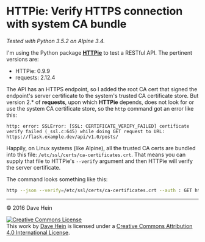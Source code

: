 # HTTPie: Verify HTTPS connection with system CA bundle

_Tested with Python 3.5.2 on Alpine 3.4._

I'm using the Python package **[HTTPie][httpie]** to test a RESTful API. The pertinent versions are:

[httpie]: https://httpie.org/doc

* HTTPie: 0.9.9
* requests: 2.12.4

The API has an HTTPS endpoint, so I added the root CA cert that signed the endpoint's server certificate to the system's trusted CA certificate store. But version 2.* of **requests**, upon which **HTTPie** depends, does not look for or use the system CA certificate store, so the `http` command got an error like this:

```nohighlight
http: error: SSLError: [SSL: CERTIFICATE_VERIFY_FAILED] certificate verify failed (_ssl.c:645) while doing GET request to URL: https://flask.example.dev/api/v1.0/posts/
```

Happily, on Linux systems (like Alpine), all the trusted CA certs are bundled into this file: `/etc/ssl/certs/ca-certificates.crt`. That means you can supply that file to HTTPie's `--verify` argument and then HTTPie will verify the server certificate.

The command looks something like this:

```bash
http --json --verify=/etc/ssl/certs/ca-certificates.crt --auth : GET https://flask.example.dev/api/v1.0/posts/
```

---

&copy; 2016 Dave Hein

<a rel="license" href="http://creativecommons.org/licenses/by/4.0/"><img alt="Creative Commons License" style="border-width:0" src="https://i.creativecommons.org/l/by/4.0/88x31.png" /></a><br />This <span xmlns:dct="http://purl.org/dc/terms/" href="http://purl.org/dc/dcmitype/Text" rel="dct:type">work</span> by <a xmlns:cc="http://creativecommons.org/ns#" href="https://github.com/JeNeSuisPasDave/til" property="cc:attributionName" rel="cc:attributionURL">Dave Hein</a> is licensed under a <a rel="license" href="http://creativecommons.org/licenses/by/4.0/">Creative Commons Attribution 4.0 International License</a>.
